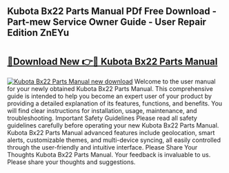 ## Kubota Bx22 Parts Manual PDf Free Download - Part-mew Service Owner Guide - User Repair Edition ZnEYu

# <h2><a href="http://bc91783.oget.top/?id=Kubota+Bx22+Parts+Manual">🔗Download New 👉🔴 Kubota Bx22 Parts Manual</a></h2>

[![Kubota Bx22 Parts Manual new download](https://i.imgur.com/5g1atiW.png)](http://bc91783.oget.top/?id=Kubota+Bx22+Parts+Manual)
Welcome to the user manual for your newly obtained Kubota Bx22 Parts Manual. This comprehensive guide is intended to help you become an expert user of your product by providing a detailed explanation of its features, functions, and benefits. You will find clear instructions for installation, usage, maintenance, and troubleshooting. Important Safety Guidelines Please read all safety guidelines carefully before operating your new Kubota Bx22 Parts Manual. Kubota Bx22 Parts Manual advanced features include geolocation, smart alerts, customizable themes, and multi-device syncing, all easily controlled through the user-friendly and intuitive interface. Please Share Your Thoughts Kubota Bx22 Parts Manual. Your feedback is invaluable to us. Please share your thoughts and suggestions.
